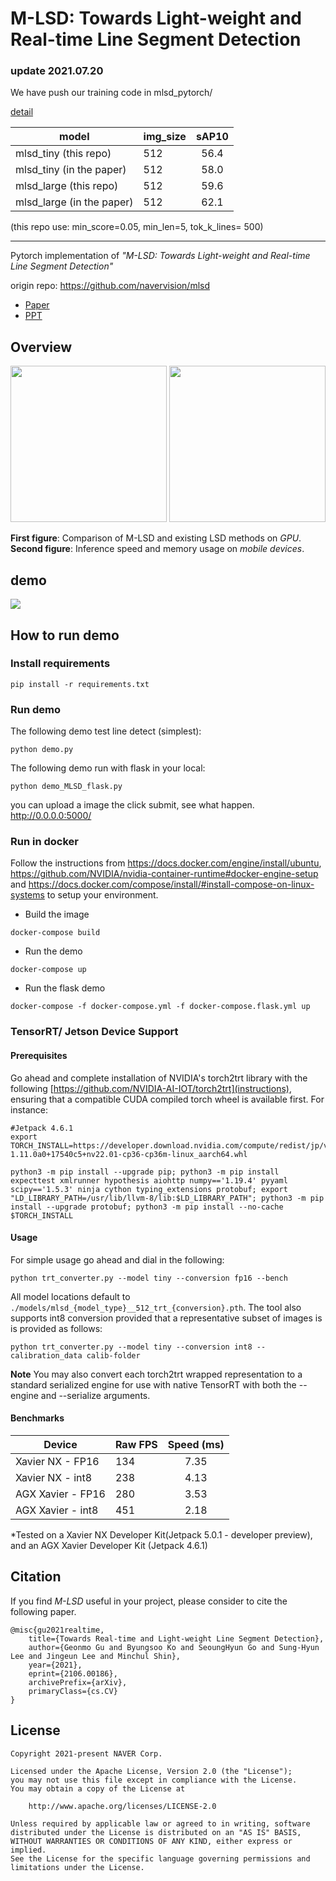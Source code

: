 # M-LSD: Towards Light-weight and Real-time Line Segment Detection

### update 2021.07.20

We have push our training code in mlsd_pytorch/

[detail](mlsd_pytorch/README.md)

model| img_size| sAP10
|---|---|:---:| 
mlsd_tiny (this repo)| 512|  56.4
mlsd_tiny (in the paper)| 512|  58.0
mlsd_large (this repo)| 512|  59.6
mlsd_large (in the paper)| 512|  62.1

(this repo use:  min_score=0.05,  min_len=5, tok_k_lines= 500)

---

Pytorch implementation of *"M-LSD: Towards Light-weight and Real-time Line Segment Detection"* <br/>

origin repo:  https://github.com/navervision/mlsd

- [Paper](https://arxiv.org/abs/2106.00186) 
- [PPT](https://www.slideshare.net/ByungSooKo1/towards-lightweight-and-realtime-line-segment-detection)


## Overview
<p float="left">
  <img src="./github/teaser.png" height="250">
  <img src="./github/mlsd_mobile.png" height="250">
</p>


**First figure**: Comparison of M-LSD and existing LSD methods on *GPU*.
**Second figure**: Inference speed and memory usage on *mobile devices*.

## demo
![](github/img.png)


## How to run demo
### Install requirements
```
pip install -r requirements.txt
```

### Run demo

The following demo test line detect (simplest):

```
python demo.py
```

The following demo run with flask in your local: <br/>

```
python demo_MLSD_flask.py
```
you can upload a image the click submit, see what happen.<br/>
http://0.0.0.0:5000/


### Run in docker


Follow the instructions from <https://docs.docker.com/engine/install/ubuntu>,
  <https://github.com/NVIDIA/nvidia-container-runtime#docker-engine-setup> and
  <https://docs.docker.com/compose/install/#install-compose-on-linux-systems> to setup your environment.

- Build the image

```
docker-compose build

```

- Run the demo

```
docker-compose up

```

- Run the flask demo

```
docker-compose -f docker-compose.yml -f docker-compose.flask.yml up

```

### TensorRT/ Jetson Device Support

#### Prerequisites

Go ahead and complete installation of NVIDIA's torch2trt library with the following [https://github.com/NVIDIA-AI-IOT/torch2trt](instructions), ensuring that a compatible CUDA compiled torch wheel is available first. For instance:

```
#Jetpack 4.6.1
export TORCH_INSTALL=https://developer.download.nvidia.com/compute/redist/jp/v461/pytorch/torch-1.11.0a0+17540c5+nv22.01-cp36-cp36m-linux_aarch64.whl

python3 -m pip install --upgrade pip; python3 -m pip install expecttest xmlrunner hypothesis aiohttp numpy=='1.19.4' pyyaml scipy=='1.5.3' ninja cython typing_extensions protobuf; export "LD_LIBRARY_PATH=/usr/lib/llvm-8/lib:$LD_LIBRARY_PATH"; python3 -m pip install --upgrade protobuf; python3 -m pip install --no-cache $TORCH_INSTALL

```

#### Usage

For simple usage go ahead and dial in the following:

```
python trt_converter.py --model tiny --conversion fp16 --bench
```
All model locations default to `./models/mlsd_{model_type}__512_trt_{conversion}.pth`.
The tool also supports int8 conversion provided that a representative subset of images is is provided as follows:

```
python trt_converter.py --model tiny --conversion int8 --calibration_data calib-folder
```

**Note** You may also convert each torch2trt wrapped representation to a standard serialized engine for use with native TensorRT with both the --engine and --serialize arguments.

#### Benchmarks

Device| Raw FPS| Speed (ms)
|---|---|:---:| 
Xavier NX - FP16| 134 |  7.35
Xavier NX - int8| 238 |  4.13
AGX Xavier - FP16 | 280 |  3.53
AGX Xavier - int8 | 451 |  2.18


*Tested on a Xavier NX Developer Kit(Jetpack 5.0.1 - developer preview), and an AGX Xavier Developer Kit (Jetpack 4.6.1)



## Citation
If you find *M-LSD* useful in your project, please consider to cite the following paper.

```
@misc{gu2021realtime,
    title={Towards Real-time and Light-weight Line Segment Detection},
    author={Geonmo Gu and Byungsoo Ko and SeoungHyun Go and Sung-Hyun Lee and Jingeun Lee and Minchul Shin},
    year={2021},
    eprint={2106.00186},
    archivePrefix={arXiv},
    primaryClass={cs.CV}
}
```

## License
```
Copyright 2021-present NAVER Corp.

Licensed under the Apache License, Version 2.0 (the "License");
you may not use this file except in compliance with the License.
You may obtain a copy of the License at

    http://www.apache.org/licenses/LICENSE-2.0

Unless required by applicable law or agreed to in writing, software
distributed under the License is distributed on an "AS IS" BASIS,
WITHOUT WARRANTIES OR CONDITIONS OF ANY KIND, either express or implied.
See the License for the specific language governing permissions and
limitations under the License.
```
